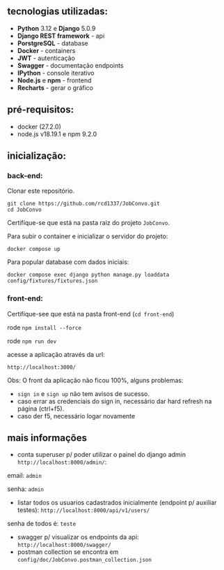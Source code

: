 ## tecnologias utilizadas:
- **Python** 3.12 e **Django** 5.0.9
- **Django REST framework** - api
- **PorstgreSQL** - database
- **Docker** - containers
- **JWT** - autenticação
- **Swagger** - documentação endpoints
- **IPython** - console iterativo
- **Node.js** e **npm** - frontend
- **Recharts** - gerar o gráfico

## pré-requisitos:
- docker (27.2.0)
- node.js v18.19.1 e npm 9.2.0


## inicialização:
### back-end:
Clonar este repositório.
```
git clone https://github.com/rcd1337/JobConvo.git
cd JobConvo
```
Certifíque-se que está na pasta raiz do projeto `JobConvo`.

Para subir o container e inicializar o servidor do projeto: 
```
docker compose up
```
Para popular database com dados iniciais:
```
docker compose exec django python manage.py loaddata config/fixtures/fixtures.json
```
### front-end:
Certifíque-see que está na pasta front-end (`cd front-end`)

rode `npm install --force`

rode `npm run dev`

acesse a aplicação através da url:
```
http://localhost:3000/
```

Obs: O front da aplicação não ficou 100%, alguns problemas:
- `sign in` e `sign up` não tem avisos de sucesso.
- caso errar as credenciais do sign in, necessário dar hard refresh na página (ctrl+f5).
- caso der f5, necessário logar novamente


## mais informações
- conta superuser p/ poder utilizar o painel do django admin `http://localhost:8000/admin/`:

email: `admin`

senha: `admin`

- listar todos os usuarios cadastrados inicialmente (endpoint p/ auxiliar testes): `http://localhost:8000/api/v1/users/`

senha de todos é: `teste`

- swagger p/ visualizar os endpoints da api: `http://localhost:8000/swagger/`
- postman collection se encontra em `config/doc/JobConvo.postman_collection.json`
